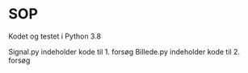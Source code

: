 # SOP

Kodet og testet i Python 3.8 

Signal.py indeholder kode til 1. forsøg
Billede.py indeholder kode til 2. forsøg
